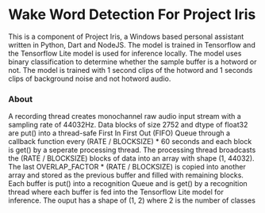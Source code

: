 # Wake Word Detection For Project Iris

This is a component of Project Iris, a Windows based personal assistant written in Python, Dart and NodeJS.
The model is trained in Tensorflow and the Tensorflow Lite model is used for inference locally. The model uses binary classification to determine whether the sample buffer is a hotword or not. The model is trained with 1 second clips of the hotword and 1 seconds clips of background noise and not hotword audio.

### About

A recording thread creates monochannel raw audio input stream with a sampling rate of 44032Hz. Data blocks of size 2752 and dtype of float32 are put() into a thread-safe First In First Out (FIFO) Queue through a callback function every (RATE / BLOCKSIZE) * 60 seconds and each block is get() by a seperate processing thread. The processing thread broadcasts the (RATE / BLOCKSIZE) blocks of data into an array with shape (1, 44032). The last OVERLAP_FACTOR * (RATE / BLOCKSIZE) is copied into another array and stored as the previous buffer and filled with remaining blocks. Each buffer is put() into a recognition Queue and is get() by a recognition thread where each buffer is fed into the Tensorflow Lite model for inference. The ouput has a shape of (1, 2) where 2 is the number of classes